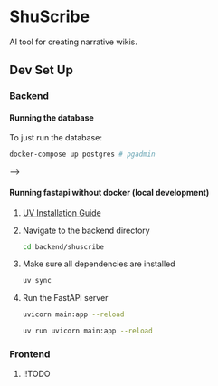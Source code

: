 # ShuScribe

AI tool for creating narrative wikis.

## Dev Set Up

### Backend

<!-- #### Running the Backend (and Database)

  ```bash
  # Start containers in foreground (see logs directly)
  docker-compose up

  # Rebuild containers and start (use after dependency changes)
  docker-compose up --build
  
  # Start containers in background (detached mode)
  docker-compose up -d
  ```

- The FastAPI server will be running on `http://localhost:8000`
- The database will be running on `http://localhost:5432`
<!-- - The database adminer will be running on `http://localhost:5050` -->

#### Running the database

To just run the database:

  ```bash
  docker-compose up postgres # pgadmin
  ```

<!-- To update the database:

  ```bash
  ./db_migrate.sh "migration message"
  ``` --> -->

#### Running fastapi without docker (local development)

1. [UV Installation Guide](https://docs.astral.sh/uv/getting-started/installation/)


2. Navigate to the backend directory
  
    ```bash
    cd backend/shuscribe
    ```

3. Make sure all dependencies are installed

    ```bash
    uv sync
    ```

4. Run the FastAPI server

    ```bash
    uvicorn main:app --reload
    ```

    ```bash
    uv run uvicorn main:app --reload
    ```

### Frontend

1. !!TODO